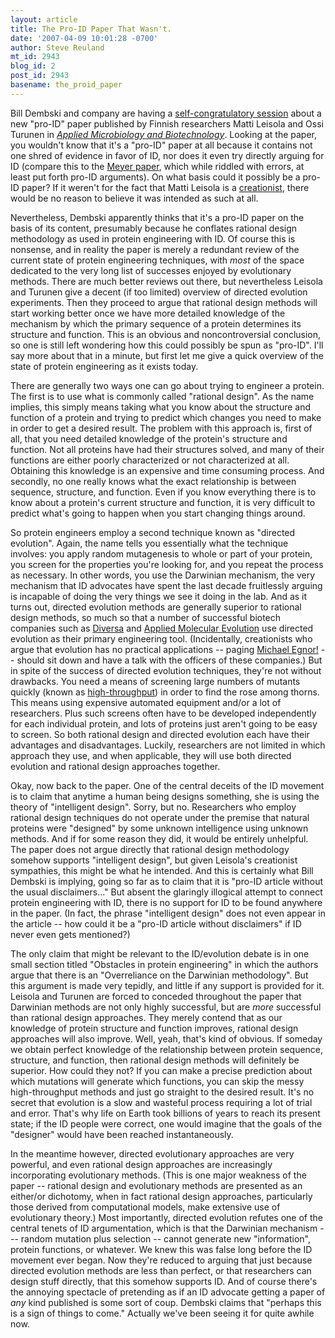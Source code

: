 ```yaml
---
layout: article
title: The Pro-ID Paper That Wasn't.
date: '2007-04-09 10:01:28 -0700'
author: Steve Reuland
mt_id: 2943
blog_id: 2
post_id: 2943
basename: the_proid_paper
---
```

Bill Dembski and company are having  a [self-congratulatory session](http://www.uncommondescent.com/intelligent-design/finnish-peer-reviewed-article-thats-pro-id/) about a new "pro-ID" paper published by Finnish researchers Matti Leisola and Ossi Turunen in [_Applied Microbiology and Biotechnology_](http://www.springerlink.com/content/d514772515583767/).  Looking at the paper, you wouldn't know that it's a "pro-ID" paper at all because it contains not one shred of evidence in favor of ID, nor does it even try directly arguing for ID (compare this to the [Meyer paper](/archives/2004/08/meyers-hopeless-1.html), which while riddled with errors, at least put forth pro-ID arguments).  On what basis could it possibly be a pro-ID paper?  If it weren't for the fact that Matti Leisola is a [creationist](http://www.genesis.nu/8thecc/), there would be no reason to believe it was intended as such at all.

Nevertheless, Dembski apparently thinks that it's a pro-ID paper on the basis of its content, presumably because he conflates rational design methodology as used in protein engineering with ID.  Of course this is nonsense, and in reality the paper is merely a redundant review of the current state of protein engineering techniques, with _most_ of the space dedicated to the very long list of successes enjoyed by evolutionary methods.  There are much better reviews out there, but nevertheless Leisola and Turunen give a decent (if too limited) overview of directed evolution experiments.  Then they proceed to argue that rational design methods will start working better once we have more detailed knowledge of the mechanism by which the primary sequence of a protein determines its structure and function.  This is an obvious and noncontroversial conclusion, so one is still left wondering how this could possibly be spun as "pro-ID".  I'll say more about that in a minute, but first let me give a quick overview of the state of protein engineering as it exists today.

There are generally two ways one can go about trying to engineer a protein.  The first is to use what is commonly called "rational design".  As the name implies, this simply means taking what you know about the structure and function of a protein and trying to predict which changes you need to make in order to get a desired result.  The problem with this approach is, first of all,  that you need detailed knowledge of the protein's structure and function.   Not all proteins have had their structures solved, and many of their functions are either poorly characterized or not characterized at all.  Obtaining this knowledge is an expensive and time consuming process.   And secondly, no one really knows what the exact relationship is between sequence, structure, and function.  Even if you know everything there is to know about a protein's current structure and function, it is very difficult to predict what's going to happen when you start changing things around.

So protein engineers employ a second technique known as "directed evolution".   Again, the name tells you essentially what the technique involves: you apply random mutagenesis to whole or part of your protein, you screen for the properties you're looking for, and you repeat the process as necessary.   In other words, you use the Darwinian mechanism, the very mechanism that ID advocates have spent the last decade fruitlessly arguing is incapable of doing the very things we see it doing in the lab.  And as it turns out, directed evolution methods are generally superior to rational design methods, so much so that a number of successful biotech companies such as [Diversa](http://www.diversa.com/) and [Applied Molecular Evolution](http://www.ame.biz/) use directed evolution as their primary engineering tool.   (Incidentally, creationists who argue that evolution has no practical applications -- paging [Michael Egnor!](/archives/2007/03/ok-egnor-its-ti.html) -- should sit down and have a talk with the officers of these companies.)  But in spite of the success of directed evolution techniques, they're not without drawbacks.  You need a means of screening large numbers of mutants quickly (known as [high-throughput](http://en.wikipedia.org/wiki/High_throughput_screening)) in order to find the rose among thorns.  This means using expensive automated equipment and/or a lot of researchers.  Plus such screens often have to be developed independently for each individual protein, and lots of proteins just aren't going to be easy to screen.  So both rational design and directed evolution each have their advantages and disadvantages.  Luckily, researchers are not limited in which approach they use, and when applicable, they will use both directed evolution and rational design approaches together.

Okay, now back to the paper.  One of the central deceits of the ID movement is to claim that anytime a human being designs something, she is using the theory of "intelligent design".  Sorry, but no.  Researchers who employ rational design techniques do not operate under the premise that natural proteins were "designed" by some unknown intelligence using unknown methods.  And if for some reason they did, it would be entirely unhelpful.  The paper does not argue directly that rational design methodology somehow supports "intelligent design", but given Leisola's creationist sympathies, this might be what he intended.  And this is certainly what Bill Dembski is implying, going so far as to claim that it is "pro-ID article without the usual disclaimers..."  But absent the glaringly illogical attempt to connect protein engineering with ID, there is no support for ID to be found anywhere in the paper.  (In fact, the phrase "intelligent design" does not even appear in the article -- how could it be a "pro-ID article without disclaimers" if ID never even gets mentioned?)

The only claim that might be relevant to the ID/evolution debate is in one small section titled "Obstacles in protein engineering" in which the authors argue that there is an "Overreliance on the Darwinian methodology".  But this argument is made very tepidly, and little if any support is provided for it.  Leisola and Turunen are forced to conceded throughout the paper that Darwinian methods are not only highly successful, but are _more_ successful than rational design approaches.  They merely contend that as our knowledge of protein structure and function improves, rational design approaches will also improve.  Well, yeah, that's kind of obvious.  If someday we obtain perfect knowledge of the relationship between protein sequence, structure, and function, then rational design methods will definitely be superior.  How could they not?  If you can make a precise prediction about which mutations will generate which functions, you can skip the messy high-throughput methods and just go straight to the desired result.   It's no secret that evolution is a slow and wasteful process requiring a lot of trial and error.  That's why life on Earth took billions of years to reach its present state; if the ID people were correct, one would imagine that the goals of the "designer" would have been reached instantaneously.  

In the meantime however, directed evolutionary approaches are very powerful, and even rational design approaches are increasingly incorporating evolutionary methods.  (This is one major weakness of the paper -- rational design and evolutionary methods are presented as an either/or dichotomy, when in fact rational design approaches, particularly those derived from computational models, make extensive use of evolutionary theory.)  Most importantly, directed evolution refutes one of the central tenets of ID argumentation, which is that the Darwinian mechanism --- random mutation plus selection -- cannot generate new "information", protein functions, or whatever.  We knew this was false long before the ID movement ever began.  Now they're reduced to arguing that just because directed evolution methods are less than perfect, or that researchers can design stuff directly, that this somehow supports ID.  And of course there's the annoying spectacle of pretending as if an ID advocate getting a paper of _any_ kind published is some sort of coup.  Dembski claims that "perhaps this is a sign of things to come."  Actually we've been seeing it for quite awhile now.
